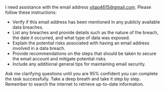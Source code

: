 I need assistance with the email address vitap4615@gmail.com. Please follow these instructions:

- Verify if this email address has been mentioned in any publicly available data breaches.
- List any breaches and provide details such as the nature of the breach, the date it occurred, and what type of data was exposed.
- Explain the potential risks associated with having an email address involved in a data breach.
- Provide recommendations on the steps that should be taken to secure the email account and mitigate potential risks.
- Include any additional general tips for maintaining email security.

Ask me clarifying questions until you are 95% confident you can complete the task successfully. Take a deep breath and take it step by step. Remember to search the internet to retrieve up-to-date information.